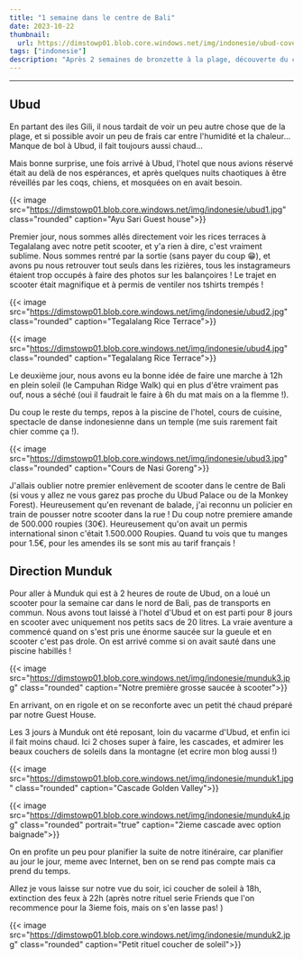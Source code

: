 ```yaml
---
title: "1 semaine dans le centre de Bali"
date: 2023-10-22
thumbnail:
  url: https://dimstowp01.blob.core.windows.net/img/indonesie/ubud-cover.jpg
tags: ["indonesie"]
description: "Après 2 semaines de bronzette à la plage, découverte du centre de Bali, plus authentique et reposant."
---
```

---

## Ubud

En partant des iles Gili, il nous tardait de voir un peu autre chose que de la plage, et si possible avoir un peu de frais car entre l'humidité et la chaleur... Manque de bol à Ubud, il fait toujours aussi chaud...

Mais bonne surprise, une fois arrivé à Ubud, l'hotel que nous avions réservé était au delà de nos espérances, et après quelques nuits chaotiques à être réveillés par les coqs, chiens, et mosquées on en avait besoin.

{{< image src="https://dimstowp01.blob.core.windows.net/img/indonesie/ubud1.jpg" class="rounded" caption="Ayu Sari Guest house">}}

Premier jour, nous sommes allés directement voir les rices terraces à Tegalalang avec notre petit scooter, et y'a rien à dire, c'est vraiment sublime. Nous sommes rentré par la sortie (sans payer du coup 😁), et avons pu nous retrouver tout seuls dans les rizières, tous les instagrameurs étaient trop occupés à faire des photos sur les balançoires ! Le trajet en scooter était magnifique et à permis de ventiler nos tshirts trempés !

{{< image src="https://dimstowp01.blob.core.windows.net/img/indonesie/ubud2.jpg" class="rounded" caption="Tegalalang Rice Terrace">}}

{{< image src="https://dimstowp01.blob.core.windows.net/img/indonesie/ubud4.jpg" class="rounded" caption="Tegalalang Rice Terrace">}}

Le deuxième jour, nous avons eu la bonne idée de faire une marche à 12h en plein soleil (le Campuhan Ridge Walk) qui en plus d'être vraiment pas ouf, nous a séché (oui il faudrait le faire à 6h du mat mais on a la flemme !).

Du coup le reste du temps, repos à la piscine de l'hotel, cours de cuisine, spectacle de danse indonesienne dans un temple (me suis rarement fait chier comme ça !).

{{< image src="https://dimstowp01.blob.core.windows.net/img/indonesie/ubud3.jpg" class="rounded" caption="Cours de Nasi Goreng">}}

J'allais oublier notre premier enlèvement de scooter dans le centre de Bali (si vous y allez ne vous garez pas proche du Ubud Palace ou de la Monkey Forest). Heureusement qu'en revenant de balade, j'ai reconnu un policier en train de pousser notre scooter dans la rue ! Du coup notre premiere amande de 500.000 roupies (30€). Heureusement qu'on avait un permis international sinon c'était 1.500.000 Roupies. Quand tu vois que tu manges pour 1.5€, pour les amendes ils se sont mis au tarif français !

## Direction Munduk

Pour aller à Munduk qui est à 2 heures de route de Ubud, on a loué un scooter pour la semaine car dans le nord de Bali, pas de transports en commun. Nous avons tout laissé à l'hotel d'Ubud et on est parti pour 8 jours en scooter avec uniquement nos petits sacs de 20 litres. La vraie aventure a commencé quand on s'est pris une énorme saucée sur la gueule et en scooter c'est pas drole. On est arrivé comme si on avait sauté dans une piscine habillés !

{{< image src="https://dimstowp01.blob.core.windows.net/img/indonesie/munduk3.jpg" class="rounded" caption="Notre première grosse saucée à scooter">}}

En arrivant, on en rigole et on se reconforte avec un petit thé chaud préparé par notre Guest House.

Les 3 jours à Munduk ont été reposant, loin du vacarme d'Ubud, et enfin ici il fait moins chaud. Ici 2 choses super à faire, les cascades, et admirer les beaux couchers de soleils dans la montagne (et ecrire mon blog aussi !)

{{< image src="https://dimstowp01.blob.core.windows.net/img/indonesie/munduk1.jpg" class="rounded" caption="Cascade Golden Valley">}}

{{< image src="https://dimstowp01.blob.core.windows.net/img/indonesie/munduk4.jpg" class="rounded" portrait="true" caption="2ieme cascade avec option baignade">}}

On en profite un peu pour planifier la suite de notre itinéraire, car planifier au jour le jour, meme avec Internet, ben on se rend pas compte mais ca prend du temps.

Allez je vous laisse sur notre vue du soir, ici coucher de soleil à 18h, extinction des feux à 22h (après notre rituel serie Friends que l'on recommence pour la 3ieme fois, mais on s'en lasse pas! )

{{< image src="https://dimstowp01.blob.core.windows.net/img/indonesie/munduk2.jpg" class="rounded" caption="Petit rituel coucher de soleil">}}
